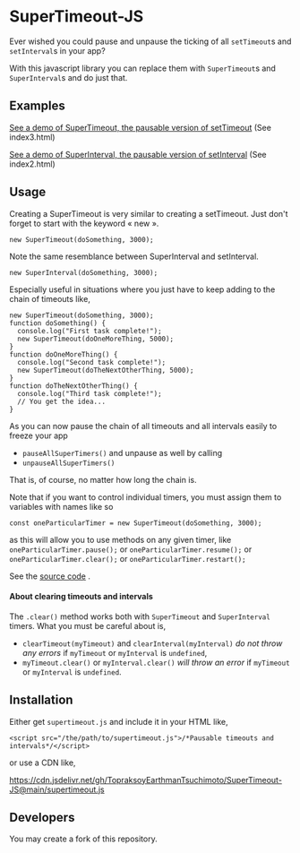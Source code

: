 # SuperTimeout-JS
Ever wished you could pause and unpause the ticking of all `setTimeout`s and `setInterval`s in your app?

With this javascript library you can replace them with `SuperTimeout`s and `SuperInterval`s and do just that.

## Examples
[See a demo of SuperTimeout, the pausable version of setTimeout](https://topraksoyearthmantsuchimoto.github.io/SuperTimeout-JS/index3.html) (See index3.html)

[See a demo of SuperInterval, the pausable version of setInterval](https://topraksoyearthmantsuchimoto.github.io/SuperTimeout-JS/index2.html) (See index2.html)

## Usage
Creating a SuperTimeout is very similar to creating a setTimeout. Just don't forget to start with the keyword « new ».
```
new SuperTimeout(doSomething, 3000);
```
Note the same resemblance between SuperInterval and setInterval.
```
new SuperInterval(doSomething, 3000);
```
Especially useful in situations where you just have to keep adding to the chain of timeouts like,
```
new SuperTimeout(doSomething, 3000);
function doSomething() {
  console.log("First task complete!");
  new SuperTimeout(doOneMoreThing, 5000);
}
function doOneMoreThing() {
  console.log("Second task complete!");
  new SuperTimeout(doTheNextOtherThing, 5000);
}
function doTheNextOtherThing() {
  console.log("Third task complete!");
  // You get the idea...
}
```
As you can now pause the chain of all timeouts and all intervals easily to freeze your app
* `pauseAllSuperTimers()`
and unpause as well by calling
* `unpauseAllSuperTimers()`

That is, of course, no matter how long the chain is.

Note that if you want to control individual timers, you must assign them to variables with names like so
```
const oneParticularTimer = new SuperTimeout(doSomething, 3000);
```
as this will allow you to use methods on any given timer, like
`oneParticularTimer.pause();`
or
`oneParticularTimer.resume();`
or
`oneParticularTimer.clear();`
or
`oneParticularTimer.restart();`

See the [source code](https://github.com/TopraksoyEarthmanTsuchimoto/SuperTimeout-JS/blob/main/supertimeout.js) .
#### About clearing timeouts and intervals
The `.clear()` method works both with `SuperTimeout` and `SuperInterval` timers.
What you must be careful about is,
* `clearTimeout(myTimeout)` and `clearInterval(myInterval)` _do not throw any errors_ if `myTimeout` or `myInterval` is `undefined`,
* `myTimeout.clear()` or `myInterval.clear()` _will throw an error_ if `myTimeout` or `myInterval` is `undefined`.
## Installation
Either get `supertimeout.js` and include it in your HTML like,
```
<script src="/the/path/to/supertimeout.js">/*Pausable timeouts and intervals*/</script>
```
or use a CDN like,

https://cdn.jsdelivr.net/gh/TopraksoyEarthmanTsuchimoto/SuperTimeout-JS@main/supertimeout.js
## Developers
You may create a fork of this repository.
